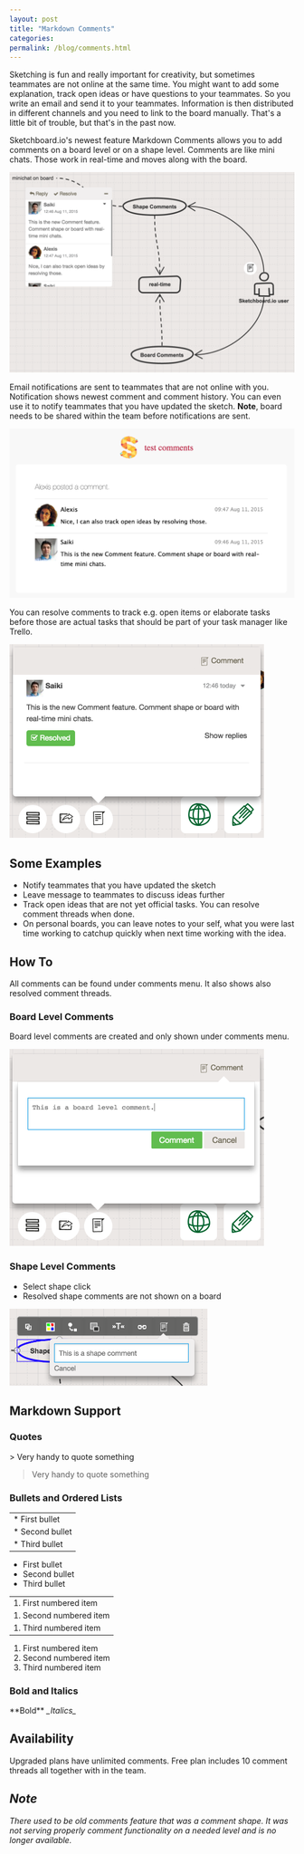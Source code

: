 ```yaml
---
layout: post
title: "Markdown Comments"
categories: 
permalink: /blog/comments.html
---
```


Sketching is fun and really important for creativity, but sometimes teammates are not online at the same time. You might want to add some explanation, track open ideas or have questions to your teammates. So you write an email and send it to your teammates. Information is then distributed in different channels and you need to link to the board manually. That's a little bit of trouble, but that's in the past now.

Sketchboard.io's newest feature Markdown Comments allows you to add comments on a board level or on a shape level. Comments are like mini chats. Those work in real-time and moves along with the board. 

![Mini Chat](/blog/img/comments-mini-chat.png)

Email notifications are sent to teammates that are not online with you. Notification shows newest comment and comment history. You can even use it to notify teammates that you have updated the sketch. **Note**, board needs to be shared within the team before notifications are sent.

![Comments Email Notification](/blog/img/comments-email.png)

You can resolve comments to track e.g. open items or elaborate tasks before those are actual tasks that should be part of your task manager like Trello.


<img alt='Resolved Comment Thread' src='/blog/img/comments-resolved.png' width='450'>

Some Examples
-------------

- Notify teammates that you have updated the sketch
- Leave message to teammates to discuss ideas further
- Track open ideas that are not yet official tasks. You can resolve comment threads when done.
- On personal boards, you can leave notes to your self, what you were last time working to catchup quickly when next time working with the idea.


How To
------

All comments can be found under comments menu. It also shows also resolved comment threads.

### Board Level Comments

Board level comments are created and only shown under comments menu.

<img alt='Comments menu & Board Comments' src='/blog/img/comments-board-comment.png' width='450'>

### Shape Level Comments

- Select shape click 
- Resolved shape comments are not shown on a board

<img alt='Comments menu & Board Comments' src='/blog/img/comments-shape.png' width='350'>



Markdown Support
----------------

### Quotes

\> Very handy to quote something

> Very handy to quote something

### Bullets and Ordered Lists

<table>
	<tr>
		<td style='border: none;'>* First bullet</td>
	</tr>
	<tr>
		<td style='border: none;'>* Second bullet</td>
	</tr>
	<tr>
		<td style='border: none;'>* Third bullet</td>
	</tr>
</table>

* First bullet
* Second bullet
* Third bullet

<table>
	<tr>
		<td style='border: none;'>1. First numbered item</td>
	</tr>
	<tr>
		<td style='border: none;'>1. Second numbered item</td>
	</tr>
	<tr>
		<td style='border: none;'>1. Third numbered item</td>
	</tr>
</table>

1. First numbered item
1. Second numbered item
1. Third numbered item

### Bold and Italics

&#42;&#42;Bold&#42;&#42; <i>\_Italics_</i>


Availability
------------

Upgraded plans have unlimited comments. Free plan includes 10 comment threads all together with in the team.


_Note_
----

_There used to be old comments feature that was a comment shape. It was not serving properly comment functionality on a needed level and is no longer available._